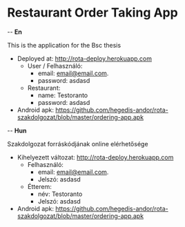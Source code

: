 # Restaurant Order Taking App

-- **En**

This is the application for the Bsc thesis

- Deployed at: http://rota-deploy.herokuapp.com
  - User / Felhasználó:
      - email: email@email.com. 
      - password: asdasd
  - Restaurant:
    - name: Testoranto 
    - password: asdasd
- Android apk: https://github.com/hegedis-andor/rota-szakdolgozat/blob/master/ordering-app.apk

-- **Hun**

Szakdolgozat forráskódjának online elérhetősége

- Kihelyezett változat: http://rota-deploy.herokuapp.com
  - Felhasználó:
      - email: email@email.com. 
      - Jelszó: asdasd
  - Étterem:
    - név: Testoranto 
    - Jelszó: asdasd
- Android apk: https://github.com/hegedis-andor/rota-szakdolgozat/blob/master/ordering-app.apk
